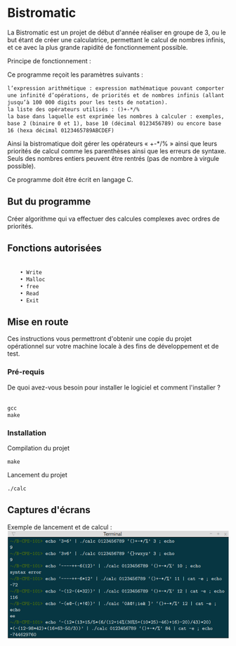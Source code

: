 # Bistromatic

La Bistromatic est un projet de début d'année réaliser en groupe de 3, ou le but étant de créer une calculatrice, permettant le calcul de nombres infinis, et ce avec la plus grande rapidité de fonctionnement possible.

Principe de fonctionnement :

Ce programme reçoit les paramètres suivants :

    l’expression arithmétique : expression mathématique pouvant comporter une infinité d’opérations, de priorités et de nombres infinis (allant jusqu’à 100 000 digits pour les tests de notation).
    la liste des opérateurs utilisés : ()+-*/%
    la base dans laquelle est exprimée les nombres à calculer : exemples, base 2 (binaire 0 et 1), base 10 (décimal 0123456789) ou encore base 16 (hexa décimal 0123465789ABCDEF)

Ainsi la bistromatique doit gérer les opérateurs « +-*/% » ainsi que leurs priorités de calcul comme les parenthèses ainsi que les erreurs de syntaxe. Seuls des nombres entiers peuvent être rentrés (pas de nombre à virgule possible).

Ce programme doit être écrit en langage C.

## But du programme

Créer algorithme qui va effectuer des calcules complexes avec ordres de priorités.

## Fonctions autorisées

```

	• Write 
	• Malloc
	• free
	• Read 
	• Exit
```

## Mise en route

Ces instructions vous permettront d'obtenir une copie du projet opérationnel sur votre machine locale à des fins de développement et de test.

### Pré-requis

De quoi avez-vous besoin pour installer le logiciel et comment l'installer ?

```

gcc
make

```

### Installation

Compilation du projet

```
make
```

Lancement du projet

```
./calc
```

## Captures d'écrans

Exemple de lancement et de calcul :
![Screenshot](screenshots/screen.png)





